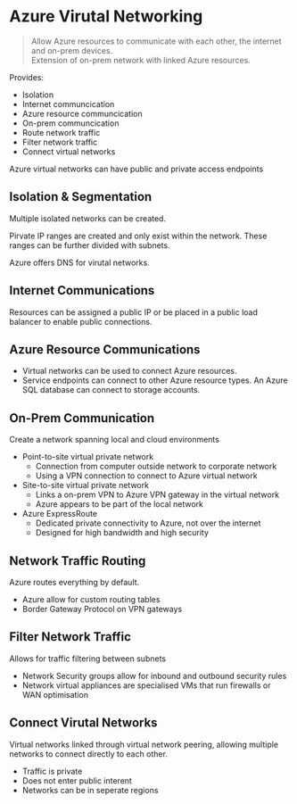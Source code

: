 
# Azure Virutal Networking

> Allow Azure resources to communicate with each other, the internet and on-prem devices.
\
> Extension of on-prem network with linked Azure resources.

Provides:
- Isolation
- Internet communcication
- Azure resource communcication
- On-prem communcication
- Route network traffic
- Filter network traffic
- Connect virtual networks

Azure virtual networks can have public and private access endpoints

## Isolation & Segmentation

Multiple isolated networks can be created.

Pirvate IP ranges are created and only exist within the network. These ranges can be further divided
with subnets.

Azure offers DNS for virutal networks.

## Internet Communications

Resources can be assigned a public IP or be placed in a public load balancer to enable public
connections.

## Azure Resource Communications

- Virtual networks can be used to connect Azure resources.
- Service endpoints can connect to other Azure resource types. An Azure SQL database can connect to
  storage accounts.

## On-Prem Communication

Create a network spanning local and cloud environments

- Point-to-site virtual private network
    - Connection from computer outside network to corporate network
    - Using a VPN connection to connect to Azure virtual network
- Site-to-site virtual private network
    - Links a on-prem VPN to Azure VPN gateway in the virtual network
    - Azure appears to be part of the local network
- Azure ExpressRoute
    - Dedicated private connectivity to Azure, not over the internet
    - Designed for high bandwidth and high security

## Network Traffic Routing

Azure routes everything by default.
- Azure allow for custom routing tables
- Border Gateway Protocol on VPN gateways

## Filter Network Traffic

Allows for traffic filtering between subnets
- Network Security groups allow for inbound and outbound security rules
- Network virtual appliances are specialised VMs that run firewalls or WAN optimisation

## Connect Virutal Networks

Virtual networks linked through virtual network peering, allowing multiple networks to connect 
directly to each other.

- Traffic is private
- Does not enter public interent
- Networks can be in seperate regions
